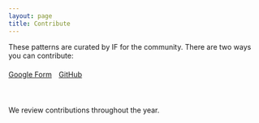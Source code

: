 ```yaml
---
layout: page
title: Contribute
---
```


These patterns are curated by IF for the community. There are two ways you can contribute:

<p style="margin-top: 20px; margin-bottom: 20px; height: 50px;">
  <a href="https://docs.google.com/forms/d/e/1FAIpQLScFapR7V1TQ45IA7wW0heNGR-OtT-sICkmje31OUeSsAM1NRQ/viewform?usp=sf_link" class="cta" style="margin-right: 10px;">Google Form</a>
  <a href="https://github.com/projectsbyif/data-permissions-catalogue" class="cta" style="" aria-label="Git Hub">GitHub</a>
</p>

We review contributions throughout the year.
